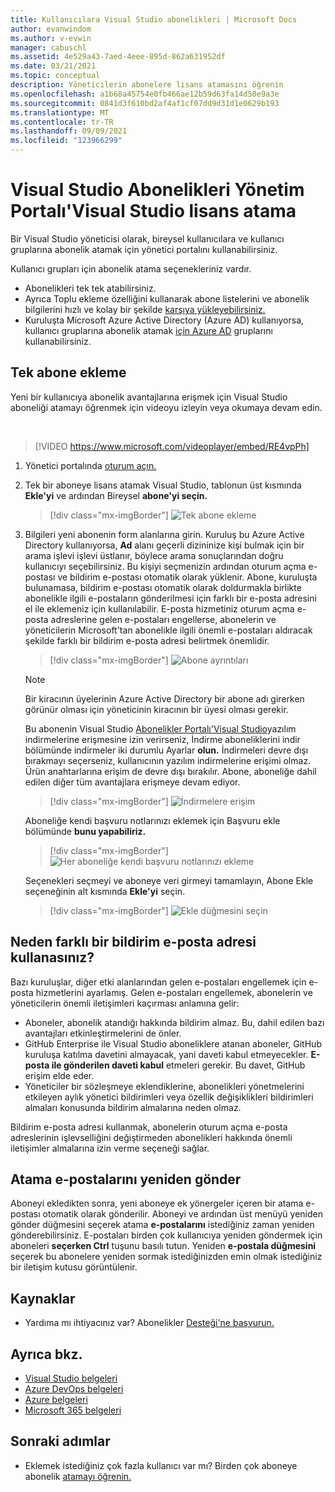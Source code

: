 ```yaml
---
title: Kullanıcılara Visual Studio abonelikleri | Microsoft Docs
author: evanwindom
ms.author: v-evwin
manager: cabuschl
ms.assetid: 4e529a43-7aed-4eee-895d-862a631952df
ms.date: 03/21/2021
ms.topic: conceptual
description: Yöneticilerin abonelere lisans atamasını öğrenin
ms.openlocfilehash: a1b68a45754e0fb466ae12b59d63fa14d50e9a3e
ms.sourcegitcommit: 0841d3f610bd2af4af1cf07dd9d31d1e0629b193
ms.translationtype: MT
ms.contentlocale: tr-TR
ms.lasthandoff: 09/09/2021
ms.locfileid: "123966299"
---
```

# <a name="assign-licenses-in-the-visual-studio-subscriptions-administration-portal"></a>Visual Studio Abonelikleri Yönetim Portalı'Visual Studio lisans atama
Bir Visual Studio yöneticisi olarak, bireysel kullanıcılara ve kullanıcı gruplarına abonelik atamak için yönetici portalını kullanabilirsiniz.

Kullanıcı grupları için abonelik atama seçenekleriniz vardır.  
- Abonelikleri tek tek atabilirsiniz.
- Ayrıca Toplu ekleme özelliğini kullanarak abone listelerini ve abonelik bilgilerini hızlı ve kolay bir şekilde [karşıya yükleyebilirsiniz.](assign-license-bulk.md)
- Kuruluşta Microsoft Azure Active Directory (Azure AD) kullanıyorsa, kullanıcı gruplarına abonelik atamak [için Azure AD](./assign-license-bulk.md#use-azure-active-directory-groups-to-assign-subscriptions) gruplarını kullanabilirsiniz.  


## <a name="add-a-single-subscriber"></a>Tek abone ekleme
Yeni bir kullanıcıya abonelik avantajlarına erişmek için Visual Studio aboneliği atamayı öğrenmek için videoyu izleyin veya okumaya devam edin.

<br>

> [!VIDEO https://www.microsoft.com/videoplayer/embed/RE4vpPh]


1. Yönetici portalında [oturum açın.](https://manage.visualstudio.com)
2. Tek bir aboneye lisans atamak Visual Studio, tablonun üst kısmında **Ekle'yi** ve ardından Bireysel **abone'yi seçin.**
   > [!div class="mx-imgBorder"]
   > ![Tek abone ekleme](_img/assign-license-add/add-subscriber-individual.png "Ekle'yi ve ardından Tek abone'yi seçerek tek bir abonelik attayabilirsiniz.")
3. Bilgileri yeni abonenin form alanlarına girin. Kuruluş bu Azure Active Directory kullanıyorsa, **Ad** alanı geçerli dizininize kişi bulmak için bir arama işlevi işlevi üstlanır, böylece arama sonuçlarından doğru kullanıcıyı seçebilirsiniz. Bu kişiyi seçmenizin ardından oturum açma e-postası ve bildirim e-postası otomatik olarak yüklenir.  Abone, kuruluşta bulunamasa, bildirim e-postası otomatik olarak doldurmakla birlikte abonelikle ilgili e-postaların gönderilmesi için farklı bir e-posta adresini el ile eklemeniz için kullanılabilir.  E-posta hizmetiniz oturum açma e-posta adreslerine gelen e-postaları engellerse, abonelerin ve yöneticilerin Microsoft'tan abonelikle ilgili önemli e-postaları aldıracak şekilde farklı bir bildirim e-posta adresi belirtmek önemlidir.
   > [!div class="mx-imgBorder"]
   > ![Abone ayrıntıları](_img/assign-license-add/subscriber-details.png "Abone adını ve diğer ayrıntıları girin veya kiracı üyelerinden birini seçin.")

    > [!NOTE]
    > Bir kiracının üyelerinin Azure Active Directory bir abone adı girerken görünür olması için yöneticinin kiracının bir üyesi olması gerekir. 


    Bu abonenin Visual Studio [Abonelikler Portalı'Visual Studio](https://my.visualstudio.com?wt.mc_id=o~msft~docs)yazılım indirmelerine erişmesine izin verirseniz, İndirme aboneliklerini indir bölümünde indirmeler iki durumlu Ayarlar **olun.** İndirmeleri devre dışı bırakmayı seçerseniz, kullanıcının yazılım indirmelerine erişimi olmaz.  Ürün anahtarlarına erişim de devre dışı bırakılır.  Abone, aboneliğe dahil edilen diğer tüm avantajlara erişmeye devam ediyor.
   > [!div class="mx-imgBorder"]
   > ![İndirmelere erişim](media/access-to-downloads.png "Aboneye yazılım indirme erişimi sağlamak için 'İzin Ver'i seçin.")

    Aboneliğe kendi başvuru notlarınızı eklemek için Başvuru ekle bölümünde **bunu yapabiliriz.**
   > [!div class="mx-imgBorder"]
   > ![Her aboneliğe kendi başvuru notlarınızı ekleme](media/add-subscriber-reference-notes.png "Bu abonelikle ilgili notları kaydetmek için Başvuru alanını kullanın.")

    Seçenekleri seçmeyi ve aboneye veri girmeyi tamamlayın, Abone Ekle seçeneğinin alt kısmında **Ekle'yi** seçin. 
   > [!div class="mx-imgBorder"]
   > ![Ekle düğmesini seçin](media/add-button.png "Bilgileri kaydetmek ve aboneliği aboneye atamak için Ekle'yi seçin.")

## <a name="why-use-a-different-notification-email-address"></a>Neden farklı bir bildirim e-posta adresi kullanasınız?
Bazı kuruluşlar, diğer etki alanlarından gelen e-postaları engellemek için e-posta hizmetlerini ayarlamış.  Gelen e-postaları engellemek, abonelerin ve yöneticilerin önemli iletişimleri kaçırması anlamına gelir:
- Aboneler, abonelik atandığı hakkında bildirim almaz.  Bu, dahil edilen bazı avantajları etkinleştirmelerini de önler.  
- GitHub Enterprise ile Visual Studio aboneliklere atanan aboneler, GitHub kuruluşa katılma davetini almayacak, yani daveti kabul etmeyecekler. **E-posta ile gönderilen daveti kabul** etmeleri gerekir. Bu davet, GitHub erişim elde eder. 
- Yöneticiler bir sözleşmeye eklendiklerine, abonelikleri yönetmelerini etkileyen aylık yönetici bildirimleri veya özellik değişiklikleri bildirimleri almaları konusunda bildirim almalarına neden olmaz.

Bildirim e-posta adresi kullanmak, abonelerin oturum açma e-posta adreslerinin işlevselliğini değiştirmeden abonelikleri hakkında önemli iletişimler almalarına izin verme seçeneği sağlar.  

## <a name="resend-assignment-emails"></a>Atama e-postalarını yeniden gönder
Aboneyi ekledikten sonra, yeni aboneye ek yönergeler içeren bir atama e-postası otomatik olarak gönderilir. Aboneyi ve ardından üst menüyü yeniden gönder düğmesini seçerek atama **e-postalarını** istediğiniz zaman yeniden gönderebilirsiniz.  E-postaları birden çok kullanıcıya yeniden göndermek için aboneleri **seçerken Ctrl** tuşunu basılı tutun.  Yeniden **e-postala düğmesini** seçerek bu abonelere yeniden sormak istediğinizden emin olmak istediğiniz bir iletişim kutusu görüntülenir.  


## <a name="resources"></a>Kaynaklar
- Yardıma mı ihtiyacınız var?  Abonelikler [Desteği'ne başvurun.](https://aka.ms/vsadminhelp)

## <a name="see-also"></a>Ayrıca bkz.
- [Visual Studio belgeleri](/visualstudio/)
- [Azure DevOps belgeleri](/azure/devops/)
- [Azure belgeleri](/azure/)
- [Microsoft 365 belgeleri](/microsoft-365/)

## <a name="next-steps"></a>Sonraki adımlar
- Eklemek istediğiniz çok fazla kullanıcı var mı?  Birden çok aboneye abonelik [atamayı öğrenin.](assign-license-bulk.md)
